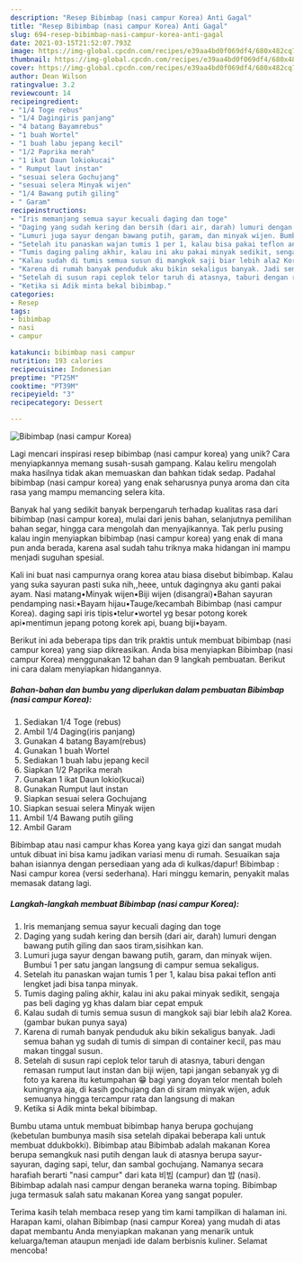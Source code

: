 ```yaml
---
description: "Resep Bibimbap (nasi campur Korea) Anti Gagal"
title: "Resep Bibimbap (nasi campur Korea) Anti Gagal"
slug: 694-resep-bibimbap-nasi-campur-korea-anti-gagal
date: 2021-03-15T21:52:07.793Z
image: https://img-global.cpcdn.com/recipes/e39aa4bd0f069df4/680x482cq70/bibimbap-nasi-campur-korea-foto-resep-utama.jpg
thumbnail: https://img-global.cpcdn.com/recipes/e39aa4bd0f069df4/680x482cq70/bibimbap-nasi-campur-korea-foto-resep-utama.jpg
cover: https://img-global.cpcdn.com/recipes/e39aa4bd0f069df4/680x482cq70/bibimbap-nasi-campur-korea-foto-resep-utama.jpg
author: Dean Wilson
ratingvalue: 3.2
reviewcount: 14
recipeingredient:
- "1/4 Toge rebus"
- "1/4 Dagingiris panjang"
- "4 batang Bayamrebus"
- "1 buah Wortel"
- "1 buah labu jepang kecil"
- "1/2 Paprika merah"
- "1 ikat Daun lokiokucai"
- " Rumput laut instan"
- "sesuai selera Gochujang"
- "sesuai selera Minyak wijen"
- "1/4 Bawang putih giling"
- " Garam"
recipeinstructions:
- "Iris memanjang semua sayur kecuali daging dan toge"
- "Daging yang sudah kering dan bersih (dari air, darah) lumuri dengan bawang putih giling dan saos tiram,sisihkan kan."
- "Lumuri juga sayur dengan bawang putih, garam, dan minyak wijen. Bumbui 1 per satu jangan langsung di campur semua sekaligus."
- "Setelah itu panaskan wajan tumis 1 per 1, kalau bisa pakai teflon anti lengket jadi bisa tanpa minyak."
- "Tumis daging paling akhir, kalau ini aku pakai minyak sedikit, sengaja pas beli daging yg khas dalam biar cepat empuk"
- "Kalau sudah di tumis semua susun di mangkok saji biar lebih ala2 Korea.(gambar bukan punya saya)"
- "Karena di rumah banyak penduduk aku bikin sekaligus banyak. Jadi semua bahan yg sudah di tumis di simpan di container kecil, pas mau makan tinggal susun."
- "Setelah di susun rapi ceplok telor taruh di atasnya, taburi dengan remasan rumput laut instan dan biji wijen, tapi jangan sebanyak yg di foto ya karena itu ketumpahan 😁 bagi yang doyan telor mentah boleh kuningnya aja, di kasih gochujang dan di siram minyak wijen, aduk semuanya hingga tercampur rata dan langsung di makan"
- "Ketika si Adik minta bekal bibimbap."
categories:
- Resep
tags:
- bibimbap
- nasi
- campur

katakunci: bibimbap nasi campur 
nutrition: 193 calories
recipecuisine: Indonesian
preptime: "PT25M"
cooktime: "PT39M"
recipeyield: "3"
recipecategory: Dessert

---
```



![Bibimbap (nasi campur Korea)](https://img-global.cpcdn.com/recipes/e39aa4bd0f069df4/680x482cq70/bibimbap-nasi-campur-korea-foto-resep-utama.jpg)

Lagi mencari inspirasi resep bibimbap (nasi campur korea) yang unik? Cara menyiapkannya memang susah-susah gampang. Kalau keliru mengolah maka hasilnya tidak akan memuaskan dan bahkan tidak sedap. Padahal bibimbap (nasi campur korea) yang enak seharusnya punya aroma dan cita rasa yang mampu memancing selera kita.

Banyak hal yang sedikit banyak berpengaruh terhadap kualitas rasa dari bibimbap (nasi campur korea), mulai dari jenis bahan, selanjutnya pemilihan bahan segar, hingga cara mengolah dan menyajikannya. Tak perlu pusing kalau ingin menyiapkan bibimbap (nasi campur korea) yang enak di mana pun anda berada, karena asal sudah tahu triknya maka hidangan ini mampu menjadi suguhan spesial.

Kali ini buat nasi campurnya orang korea atau biasa disebut bibimbap. Kalau yang suka sayuran pasti suka nih,,heee, untuk dagingnya aku ganti pakai ayam. Nasi matang•Minyak wijen•Biji wijen (disangrai)•Bahan sayuran pendamping nasi:•Bayam hijau•Tauge/kecambah Bibimbap (nasi campur Korea). daging sapi iris tipis•telur•wortel yg besar potong korek api•mentimun jepang potong korek api, buang biji•bayam.


Berikut ini ada beberapa tips dan trik praktis untuk membuat bibimbap (nasi campur korea) yang siap dikreasikan. Anda bisa menyiapkan Bibimbap (nasi campur Korea) menggunakan 12 bahan dan 9 langkah pembuatan. Berikut ini cara dalam menyiapkan hidangannya.

<!--inarticleads1-->

##### Bahan-bahan dan bumbu yang diperlukan dalam pembuatan Bibimbap (nasi campur Korea):

1. Sediakan 1/4 Toge (rebus)
1. Ambil 1/4 Daging(iris panjang)
1. Gunakan 4 batang Bayam(rebus)
1. Gunakan 1 buah Wortel
1. Sediakan 1 buah labu jepang kecil
1. Siapkan 1/2 Paprika merah
1. Gunakan 1 ikat Daun lokio(kucai)
1. Gunakan  Rumput laut instan
1. Siapkan sesuai selera Gochujang
1. Siapkan sesuai selera Minyak wijen
1. Ambil 1/4 Bawang putih giling
1. Ambil  Garam


Bibimbap atau nasi campur khas Korea yang kaya gizi dan sangat mudah untuk dibuat ini bisa kamu jadikan variasi menu di rumah. Sesuaikan saja bahan isiannya dengan persediaan yang ada di kulkas/dapur! Bibimbap : Nasi campur korea (versi sederhana). Hari minggu kemarin, penyakit malas memasak datang lagi. 

<!--inarticleads2-->

##### Langkah-langkah membuat Bibimbap (nasi campur Korea):

1. Iris memanjang semua sayur kecuali daging dan toge
1. Daging yang sudah kering dan bersih (dari air, darah) lumuri dengan bawang putih giling dan saos tiram,sisihkan kan.
1. Lumuri juga sayur dengan bawang putih, garam, dan minyak wijen. Bumbui 1 per satu jangan langsung di campur semua sekaligus.
1. Setelah itu panaskan wajan tumis 1 per 1, kalau bisa pakai teflon anti lengket jadi bisa tanpa minyak.
1. Tumis daging paling akhir, kalau ini aku pakai minyak sedikit, sengaja pas beli daging yg khas dalam biar cepat empuk
1. Kalau sudah di tumis semua susun di mangkok saji biar lebih ala2 Korea.(gambar bukan punya saya)
1. Karena di rumah banyak penduduk aku bikin sekaligus banyak. Jadi semua bahan yg sudah di tumis di simpan di container kecil, pas mau makan tinggal susun.
1. Setelah di susun rapi ceplok telor taruh di atasnya, taburi dengan remasan rumput laut instan dan biji wijen, tapi jangan sebanyak yg di foto ya karena itu ketumpahan 😁 bagi yang doyan telor mentah boleh kuningnya aja, di kasih gochujang dan di siram minyak wijen, aduk semuanya hingga tercampur rata dan langsung di makan
1. Ketika si Adik minta bekal bibimbap.


Bumbu utama untuk membuat bibimbap hanya berupa gochujang (kebetulan bumbunya masih sisa setelah dipakai beberapa kali untuk membuat ddukbokki). Bibimbap atau Bibimbab adalah makanan Korea berupa semangkuk nasi putih dengan lauk di atasnya berupa sayur-sayuran, daging sapi, telur, dan sambal gochujang. Namanya secara harafiah berarti &#34;nasi campur&#34; dari kata 비빔 (campur) dan 밥 (nasi). Bibimbap adalah nasi campur dengan beraneka warna toping. Bibimbap juga termasuk salah satu makanan Korea yang sangat populer. 

Terima kasih telah membaca resep yang tim kami tampilkan di halaman ini. Harapan kami, olahan Bibimbap (nasi campur Korea) yang mudah di atas dapat membantu Anda menyiapkan makanan yang menarik untuk keluarga/teman ataupun menjadi ide dalam berbisnis kuliner. Selamat mencoba!
